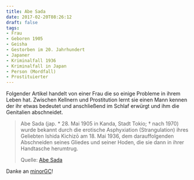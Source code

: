 ```yaml
---
title: Abe Sada
date: 2017-02-20T08:26:12
draft: false
tags:
- Frau
- Geboren 1905
- Geisha
- Gestorben im 20. Jahrhundert
- Japaner
- Kriminalfall 1936
- Kriminalfall in Japan
- Person (Mordfall)
- Prostituierter
---
```


Folgender Artikel handelt von einer Frau die so einige Probleme in ihrem
Leben hat. Zwischen Kellnern und Prostitution lernt sie einen Mann kennen
der ihr etwas bedeutet und anschließend im Schlaf erwürgt und ihm die
Genitalien abschneidet.

> Abe Sada (jap. * 28. Mai 1905 in Kanda, Stadt
> Tokio; † nach 1970) wurde bekannt durch die erotische Asphyxiation
> (Strangulation) ihres Geliebten Ishida Kichizō am 18. Mai
> 1936, dem darauffolgenden Abschneiden seines Gliedes und seiner Hoden,
> die sie dann in ihrer Handtasche herumtrug.
>
> Quelle: [Abe Sada](https://de.wikipedia.org/wiki/Abe_Sada)

Danke an [minorGC](https://twitter.com/minorGC)!